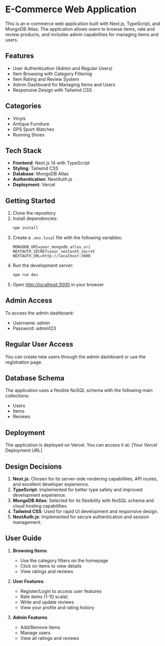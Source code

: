 # E-Commerce Web Application

This is an e-commerce web application built with Next.js, TypeScript, and MongoDB Atlas. The application allows users to browse items, rate and review products, and includes admin capabilities for managing items and users.

## Features

- User Authentication (Admin and Regular Users)
- Item Browsing with Category Filtering
- Item Rating and Review System
- Admin Dashboard for Managing Items and Users
- Responsive Design with Tailwind CSS

## Categories

- Vinyls
- Antique Furniture
- GPS Sport Watches
- Running Shoes

## Tech Stack

- **Frontend**: Next.js 14 with TypeScript
- **Styling**: Tailwind CSS
- **Database**: MongoDB Atlas
- **Authentication**: NextAuth.js
- **Deployment**: Vercel

## Getting Started

1. Clone the repository
2. Install dependencies:
   ```bash
   npm install
   ```
3. Create a `.env.local` file with the following variables:
   ```
   MONGODB_URI=your_mongodb_atlas_uri
   NEXTAUTH_SECRET=your_nextauth_secret
   NEXTAUTH_URL=http://localhost:3000
   ```
4. Run the development server:
   ```bash
   npm run dev
   ```
5. Open [http://localhost:3000](http://localhost:3000) in your browser

## Admin Access

To access the admin dashboard:
- Username: admin
- Password: admin123

## Regular User Access

You can create new users through the admin dashboard or use the registration page.

## Database Schema

The application uses a flexible NoSQL schema with the following main collections:
- Users
- Items
- Reviews

## Deployment

The application is deployed on Vercel. You can access it at: [Your Vercel Deployment URL]

## Design Decisions

1. **Next.js**: Chosen for its server-side rendering capabilities, API routes, and excellent developer experience.
2. **TypeScript**: Implemented for better type safety and improved development experience.
3. **MongoDB Atlas**: Selected for its flexibility with NoSQL schema and cloud hosting capabilities.
4. **Tailwind CSS**: Used for rapid UI development and responsive design.
5. **NextAuth.js**: Implemented for secure authentication and session management.

## User Guide

1. **Browsing Items**:
   - Use the category filters on the homepage
   - Click on items to view details
   - View ratings and reviews

2. **User Features**:
   - Register/Login to access user features
   - Rate items (1-10 scale)
   - Write and update reviews
   - View your profile and rating history

3. **Admin Features**:
   - Add/Remove items
   - Manage users
   - View all ratings and reviews 